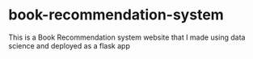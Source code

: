 # book-recommendation-system
This is a Book Recommendation system website that I made using data science and deployed as a flask app
